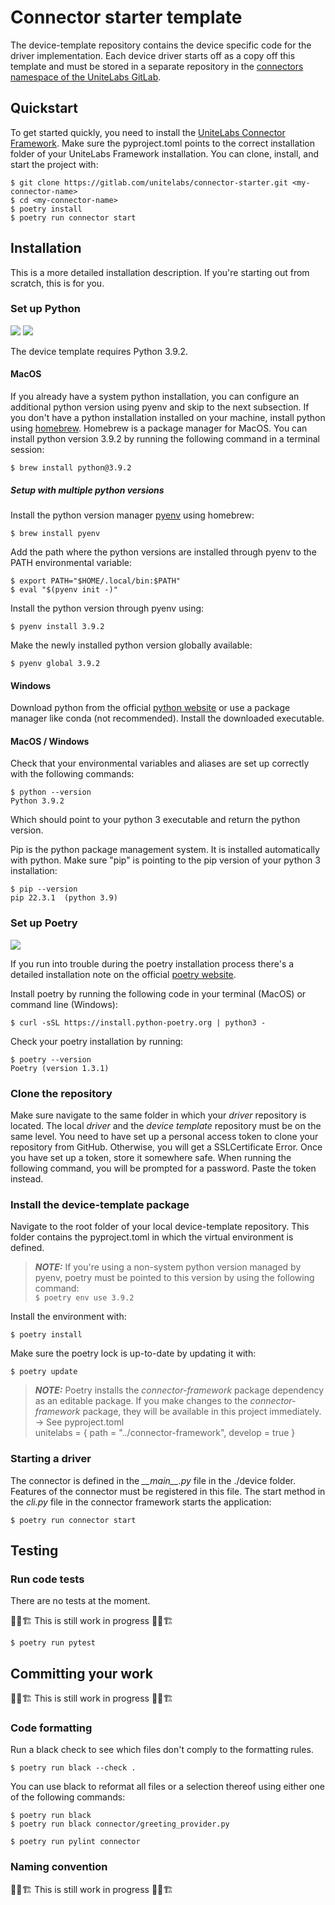 # Connector starter template

The device-template repository contains the device specific code for the driver implementation. Each device driver
starts off as a copy off this template and must be stored in a separate repository in the
[connectors namespace of the UniteLabs GitLab](https://gitlab.com/unitelabs/connectors).

## Quickstart

To get started quickly, you need to install the [UniteLabs Connector Framework](https://gitlab.com/unitelabs/connector-framework).
Make sure the pyproject.toml points to the correct installation folder of your UniteLabs Framework installation.
You can clone, install, and start the project with:

```
$ git clone https://gitlab.com/unitelabs/connector-starter.git <my-connector-name>
$ cd <my-connector-name>
$ poetry install
$ poetry run connector start
```

## Installation

This is a more detailed installation description. If you're starting out from scratch, this is for you.

### Set up Python

[<img src="https://img.shields.io/badge/python-3.9.2-0052FF.svg?logo=LOGO&amp;labelColor=090422">](LINK)
[<img src="https://img.shields.io/badge/pip->22.3.1-0052FF.svg?logo=LOGO&amp;labelColor=090422">](LINK)

The device template requires Python 3.9.2.

#### MacOS

If you already have a system python installation, you can configure an additional python version using pyenv and skip to
the next subsection.
If you don't have a python installation installed on your machine, install python
using [homebrew](https://brew.sh/#install). Homebrew is a package manager for MacOS. You can install python version 3.9.2 by
running the following command in a terminal session:

`$ brew install python@3.9.2`

##### Setup with multiple python versions

Install the python version manager [pyenv](https://github.com/pyenv/pyenv) using homebrew:

```commandline
$ brew install pyenv
```

Add the path where the python versions are installed through pyenv to the PATH environmental variable:

```commandline
$ export PATH="$HOME/.local/bin:$PATH"
$ eval "$(pyenv init -)"
```

Install the python version through pyenv using:

```commandline
$ pyenv install 3.9.2
```

Make the newly installed python version globally available:

```commandline
$ pyenv global 3.9.2
```

#### Windows

Download python from the official [python website](https://www.python.org/downloads/release/python-3108/) or use a
package manager like conda (not recommended). Install the downloaded executable.

#### MacOS / Windows

Check that your environmental variables and aliases are set up correctly with the following commands:

```commandline
$ python --version
Python 3.9.2
```

Which should point to your python 3 executable and return the python version.

Pip is the python package management system. It is installed automatically with python. Make sure "pip"
is pointing to the pip version of your python 3 installation:

```commandline
$ pip --version
pip 22.3.1  (python 3.9)
```

### Set up Poetry

[<img src="https://img.shields.io/badge/poetry->1.3.1-0052FF.svg?logo=LOGO&amp;labelColor=090422">](LINK)

If you run into trouble during the poetry installation process there's a detailed installation note on the official
[poetry website](https://python-poetry.org/docs/).

Install poetry by running the following code in your terminal (MacOS) or command line (Windows):

`$ curl -sSL https://install.python-poetry.org | python3 -`

Check your poetry installation by running:

```commandline
$ poetry --version
Poetry (version 1.3.1)
```

### Clone the repository

Make sure navigate to the same folder in which your _driver_ repository is located. The local _driver_ and the _device
template_ repository must be on the same level. You need to have set up a personal access token to clone your repository
from GitHub. Otherwise, you will get a SSLCertificate Error. Once you have set up a token, store it somewhere safe.
When running the following command, you will be prompted for a password. Paste the token instead.

### Install the device-template package

Navigate to the root folder of your local device-template repository. This folder contains the pyproject.toml in which the virtual
environment is defined.

> **_NOTE:_** If you're using a non-system python version managed by pyenv, poetry must be pointed to this version by using the following command:  
> `$ poetry env use 3.9.2`

Install the environment with:

`$ poetry install`

Make sure the poetry lock is up-to-date by updating it with:

`$ poetry update`

> **_NOTE:_** Poetry installs the _connector-framework_ package dependency as an editable package. If you make changes to the
> _connector-framework_ package, they will be available in this _<my-connector-name>_ project immediately.  
> -> See pyproject.toml  
> unitelabs = { path = "../connector-framework", develop = true }

### Starting a driver

The connector is defined in the _\_\_main\_\_.py_ file in the ./device folder. Features of the connector must be registered
in this file. The start method in the _cli.py_ file in the connector framework starts the application:

`$ poetry run connector start`

## Testing

### Run code tests

There are no tests at the moment.

🧱🚧🏗️ This is still work in progress 🧱🚧🏗️

`$ poetry run pytest`

## Committing your work

🧱🚧🏗️ This is still work in progress 🧱🚧🏗️

### Code formatting

Run a black check to see which files don't comply to the formatting rules.

`$ poetry run black --check .`

You can use black to reformat all files or a selection thereof using either one of the following commands:

```commandline
$ poetry run black
$ poetry run black connector/greeting_provider.py
```

`$ poetry run pylint connector`

### Naming convention

🧱🚧🏗️ This is still work in progress 🧱🚧🏗️
